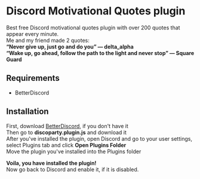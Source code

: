 # Discord Motivational Quotes plugin
Best free Discord motivational quotes plugin with over 200 quotes that appear every minute.  
Me and my friend made 2 quotes:  
**“Never give up, just go and do you” — delta_alpha**  
**“Wake up, go ahead, follow the path to the light and never stop” — Square Guard**  

## Requirements
- BetterDiscord  

## Installation
First, download [BetterDiscord](https://betterdiscord.app/), if you don't have it  
Then go to **discoparty.plugin.js** and download it  
After you've installed the plugin, open Discord and go to your user settings, select Plugins tab and click **Open Plugins Folder**  
Move the plugin you've installed into the Plugins folder  
  
**Voila, you have installed the plugin!**  
Now go back to Discord and enable it, if it is disabled.  
